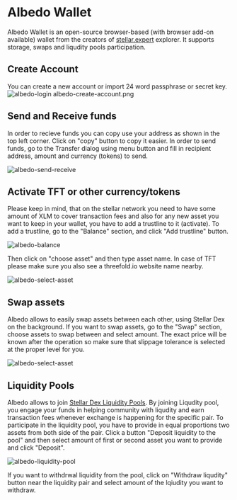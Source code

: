 # Albedo Wallet

Albedo Wallet is an open-source browser-based (with browser add-on available) wallet from the creators of [stellar.expert](https://stellar.expert/) explorer.
It supports storage, swaps and liqudity pools participation. 

## Create Account
You can create a new account or import 24 word passphrase or secret key.
![albedo-login](img/albedo-login.jpg)
albedo-create-account.png

## Send and Receive funds 

In order to recieve funds you can copy use your address as shown in the top left corner. Click on "copy" button to copy it easier. 
In order to send funds, go to the Transfer dialog using menu button and fill in recipient address, amount and currency (tokens) to send. 

![albedo-send-receive](img/albedo-send-receive.png)

## Activate TFT or other currency/tokens

Please keep in mind, that on the stellar network you need to have some amount of XLM to cover transaction fees and also for any new asset you want to keep in your wallet, you have to add a trustline to it (activate).
To add a trustline, go to the "Balance" section, and click "Add trustline" button. 

![albedo-balance](img/albedo-balance.png)

Then click on "choose asset" and then type asset name. In case of TFT please make sure you also see a threefold.io website name nearby. 

![albedo-select-asset](img/albedo-select-asset.png)

## Swap assets

Albedo allows to easily swap assets between each other, using Stellar Dex on the background. 
If you want to swap assets, go to the "Swap" section, choose assets to swap between and select amount.
The exact price will be known after the operation so make sure that slippage tolerance is selected at the proper level for you.

![albedo-select-asset](img/albedo-select-asset.png)

## Liquidity Pools

Albedo allows to join [Stellar Dex Liquidity Pools](https://developers.stellar.org/docs/glossary/liquidity-pool/). 
By joining Liqudity pool, you engage your funds in helping community with liqudity and earn transaction fees whenever exchange is happening for the specific pair. 
To participate in the liquidity pool, you have to provide in equal proportions two assets from both side of the pair.
Click a button "Deposit liquidity to the pool" and then select amount of first or second asset you want to provide and click "Deposit". 

![albedo-liquidity-pool](img/albedo-liquidity-pool.png)

If you want to withdrwal liquidity from the pool, click on "Withdraw liqudity" button near the liquidity pair and select amount of the lqiudity you want to withdraw. 


